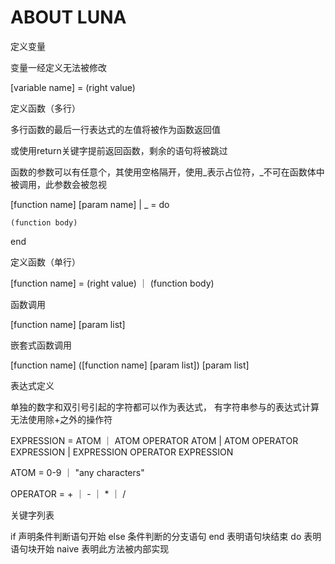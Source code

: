 # ABOUT LUNA 

定义变量

变量一经定义无法被修改

[variable name] = (right value)

定义函数（多行）

多行函数的最后一行表达式的左值将被作为函数返回值

或使用return关键字提前返回函数，剩余的语句将被跳过

函数的参数可以有任意个，其使用空格隔开，使用_表示占位符，_不可在函数体中被调用，此参数会被忽视

[function name] [param name] | _ = do

    (function body)
    
end

定义函数（单行）

[function name] = (right value) ｜ (function body)

函数调用

[function name] [param list]

嵌套式函数调用

[function name] ([function name] [param list]) [param list]

表达式定义

单独的数字和双引号引起的字符都可以作为表达式，
有字符串参与的表达式计算无法使用除+之外的操作符

EXPRESSION = ATOM ｜ ATOM OPERATOR ATOM | ATOM OPERATOR EXPRESSION | EXPRESSION OPERATOR EXPRESSION

ATOM = 0-9 ｜ "any characters"

OPERATOR = + ｜ - ｜ * ｜ /

关键字列表

if 声明条件判断语句开始
else 条件判断的分支语句
end 表明语句块结束
do 表明语句块开始
naive 表明此方法被内部实现
